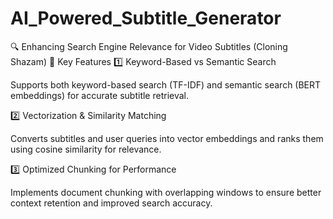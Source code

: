 # AI_Powered_Subtitle_Generator

🔍 Enhancing Search Engine Relevance for Video Subtitles (Cloning Shazam)
🚀 Key Features
1️⃣ Keyword-Based vs Semantic Search

Supports both keyword-based search (TF-IDF) and semantic search (BERT embeddings) for accurate subtitle retrieval.

2️⃣ Vectorization & Similarity Matching

Converts subtitles and user queries into vector embeddings and ranks them using cosine similarity for relevance.

3️⃣ Optimized Chunking for Performance

Implements document chunking with overlapping windows to ensure better context retention and improved search accuracy.
